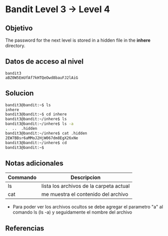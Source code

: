 # Bandit Level 3 → Level 4

## Objetivo
The password for the next level is stored in a hidden file in the **inhere** directory.
## Datos de acceso al nivel
```
bandit3
aBZ0W5EmUfAf7kHTQeOwd8bauFJ2lAiG
```
## Solucion
```bash
bandit3@bandit:~$ ls
inhere
bandit3@bandit:~$ cd inhere
bandit3@bandit:~/inhere$ ls
bandit3@bandit:~/inhere$ ls -a
.  ..  .hidden
bandit3@bandit:~/inhere$ cat .hidden
2EW7BBsr6aMMoJ2HjW067dm8EgX26xNe
bandit3@bandit:~/inhere$ cd
bandit3@bandit:~$
```

## Notas adicionales
|Commando| Descripcion|
|-----------|-------------|
|ls| lista los archivos de la carpeta actual|
|cat| me muestra el contenido del archivo|
* Para poder ver los archivos ocultos se debe agregar el parametro "a" al comando ls (ls -a) y seguidamente el nombre del archivo


## Referencias

